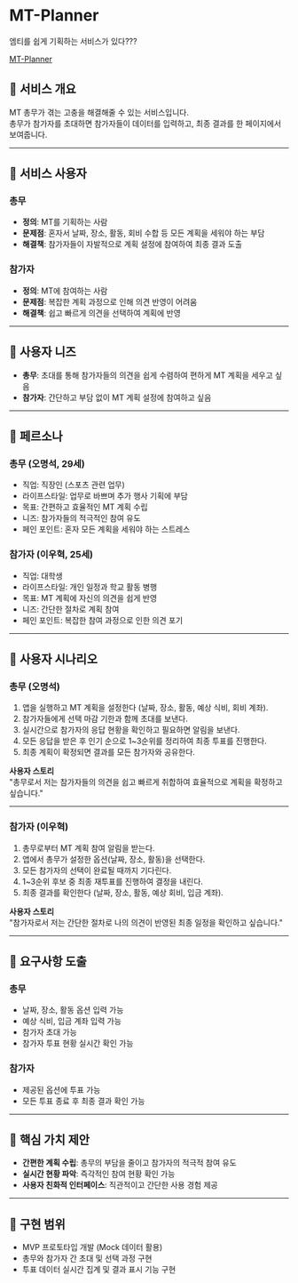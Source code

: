 # MT-Planner
엠티를 쉽게 기획하는 서비스가 있다???

[MT-Planner](https://mt-planner-buddy.lovable.app)

## 📌 서비스 개요

MT 총무가 겪는 고충을 해결해줄 수 있는 서비스입니다.  
총무가 참가자를 초대하면 참가자들이 데이터를 입력하고, 최종 결과를 한 페이지에서 보여줍니다.

---

## 📌 서비스 사용자

### 총무
- **정의**: MT를 기획하는 사람  
- **문제점**: 혼자서 날짜, 장소, 활동, 회비 수합 등 모든 계획을 세워야 하는 부담  
- **해결책**: 참가자들이 자발적으로 계획 설정에 참여하여 최종 결과 도출  

### 참가자
- **정의**: MT에 참여하는 사람  
- **문제점**: 복잡한 계획 과정으로 인해 의견 반영이 어려움  
- **해결책**: 쉽고 빠르게 의견을 선택하여 계획에 반영  

---

## 📌 사용자 니즈

- **총무**: 초대를 통해 참가자들의 의견을 쉽게 수렴하여 편하게 MT 계획을 세우고 싶음  
- **참가자**: 간단하고 부담 없이 MT 계획 설정에 참여하고 싶음  

---

## 📌 페르소나

### 총무 (오명석, 29세)
- 직업: 직장인 (스포츠 관련 업무)  
- 라이프스타일: 업무로 바쁘며 추가 행사 기획에 부담  
- 목표: 간편하고 효율적인 MT 계획 수립  
- 니즈: 참가자들의 적극적인 참여 유도  
- 페인 포인트: 혼자 모든 계획을 세워야 하는 스트레스  

### 참가자 (이우혁, 25세)
- 직업: 대학생  
- 라이프스타일: 개인 일정과 학교 활동 병행  
- 목표: MT 계획에 자신의 의견을 쉽게 반영  
- 니즈: 간단한 절차로 계획 참여  
- 페인 포인트: 복잡한 참여 과정으로 인한 의견 포기  

---

## 📌 사용자 시나리오

### 총무 (오명석)

1. 앱을 실행하고 MT 계획을 설정한다 (날짜, 장소, 활동, 예상 식비, 회비 계좌).  
2. 참가자들에게 선택 마감 기한과 함께 초대를 보낸다.  
3. 실시간으로 참가자의 응답 현황을 확인하고 필요하면 알림을 보낸다.  
4. 모든 응답을 받은 후 인기 순으로 1~3순위를 정리하여 최종 투표를 진행한다.  
5. 최종 계획이 확정되면 결과를 모든 참가자와 공유한다.  

**사용자 스토리**  
\"총무로서 저는 참가자들의 의견을 쉽고 빠르게 취합하여 효율적으로 계획을 확정하고 싶습니다.\"

---

### 참가자 (이우혁)

1. 총무로부터 MT 계획 참여 알림을 받는다.  
2. 앱에서 총무가 설정한 옵션(날짜, 장소, 활동)을 선택한다.  
3. 모든 참가자의 선택이 완료될 때까지 기다린다.  
4. 1~3순위 후보 중 최종 재투표를 진행하여 결정을 내린다.  
5. 최종 결과를 확인한다 (날짜, 장소, 활동, 예상 회비, 입금 계좌).  

**사용자 스토리**  
\"참가자로서 저는 간단한 절차로 나의 의견이 반영된 최종 일정을 확인하고 싶습니다.\"

---

## 📌 요구사항 도출

### 총무
- 날짜, 장소, 활동 옵션 입력 가능  
- 예상 식비, 입금 계좌 입력 가능  
- 참가자 초대 가능  
- 참가자 투표 현황 실시간 확인 가능  

### 참가자
- 제공된 옵션에 투표 가능  
- 모든 투표 종료 후 최종 결과 확인 가능  

---

## 📌 핵심 가치 제안

- **간편한 계획 수립**: 총무의 부담을 줄이고 참가자의 적극적 참여 유도  
- **실시간 현황 파악**: 즉각적인 참여 현황 확인 가능  
- **사용자 친화적 인터페이스**: 직관적이고 간단한 사용 경험 제공  

---

## 📌 구현 범위

- MVP 프로토타입 개발 (Mock 데이터 활용)  
- 총무와 참가자 간 초대 및 선택 과정 구현  
- 투표 데이터 실시간 집계 및 결과 표시 기능 구현  
